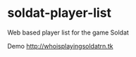 # soldat-player-list
Web based player list for the game Soldat


Demo http://whoisplayingsoldatrn.tk
